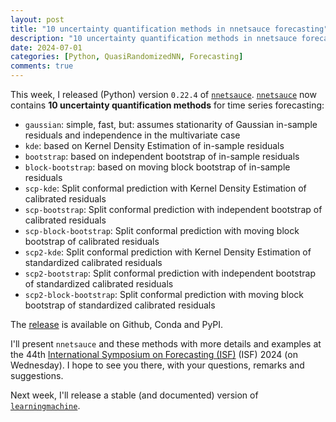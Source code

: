 ```yaml
---
layout: post
title: "10 uncertainty quantification methods in nnetsauce forecasting"
description: "10 uncertainty quantification methods in nnetsauce forecasting."
date: 2024-07-01
categories: [Python, QuasiRandomizedNN, Forecasting]
comments: true
---
```


This week, I released (Python) version `0.22.4` of [`nnetsauce`](https://github.com/Techtonique/nnetsauce). [`nnetsauce`](https://github.com/Techtonique/nnetsauce) now contains **10 uncertainty quantification methods** for time series forecasting: 

- `gaussian`: simple, fast, but: assumes stationarity of Gaussian in-sample residuals and independence in the multivariate case
- `kde`: based on Kernel Density Estimation of in-sample residuals
- `bootstrap`: based on independent bootstrap of in-sample residuals
- `block-bootstrap`: based on moving block bootstrap of in-sample residuals
- `scp-kde`: Split conformal prediction with Kernel Density Estimation of calibrated residuals
- `scp-bootstrap`: Split conformal prediction with independent bootstrap of calibrated residuals
- `scp-block-bootstrap`: Split conformal prediction with moving block bootstrap of calibrated residuals
- `scp2-kde`: Split conformal prediction with Kernel Density Estimation of standardized calibrated residuals
- `scp2-bootstrap`: Split conformal prediction with independent bootstrap of standardized calibrated residuals
- `scp2-block-bootstrap`: Split conformal prediction with moving block bootstrap of standardized calibrated residuals

The [release](https://github.com/Techtonique/nnetsauce/releases/edit/v0.22.4) is available on Github, Conda and PyPI.

I'll present `nnetsauce` and these methods with more details and examples at the 44th [International Symposium on Forecasting (ISF)](https://isf.forecasters.org/) (ISF) 2024 (on Wednesday). I hope to see you there, with your questions, remarks and suggestions. 

Next week, I'll release a stable (and documented) version of [`learningmachine`](https://thierrymoudiki.github.io/blog/2024/04/01/python/learningmachine-python). 



